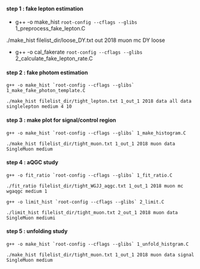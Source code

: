 #### step 1 : fake lepton estimation
*    g++ -o make_hist `root-config --cflags --glibs` 1_preprocess_fake_lepton.C
    
./make_hist filelist_dir/loose_DY.txt out 2018 muon mc DY loose

*    g++ -o cal_fakerate `root-config --cflags --glibs` 2_calculate_fake_lepton_rate.C

#### step 2 : fake photom estimation
    g++ -o make_hist `root-config --cflags --glibs` 1_make_fake_photon_template.C

    ./make_hist filelist_dir/tight_lepton.txt 1_out_1 2018 data all data singlelepton medium 4 10
#### step 3 : make plot for signal/control region
	g++ -o make_hist `root-config --cflags --glibs` 1_make_histogram.C

    ./make_hist filelist_dir/tight_muon.txt 1_out_1 2018 muon data SingleMuon medium
#### step 4 : aQGC study
    g++ -o fit_ratio `root-config --cflags --glibs` 1_fit_ratio.C

    ./fit_ratio filelist_dir/tight_WGJJ_aqgc.txt 1_out_1 2018 muon mc wgaqgc medium 1

    g++ -o limit_hist `root-config --cflags --glibs` 2_limit.C

	./limit_hist filelist_dir/tight_muon.txt 2_out_1 2018 muon data SingleMuon mediumi
#### step 5 : unfolding study
    g++ -o make_hist `root-config --cflags --glibs` 1_unfold_histgram.C

	./make_hist filelist_dir/tight_muon.txt 1_out_1 2018 muon data signal SingleMuon medium
